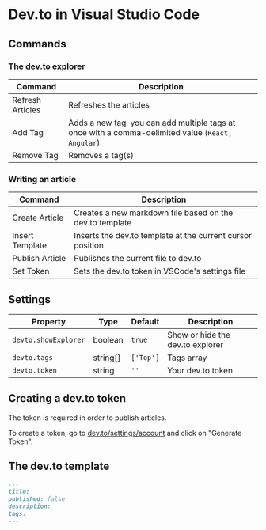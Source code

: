 # Dev.to in Visual Studio Code

## Commands

### The dev.to explorer

| Command          | Description                                                                                       |
| ---------------- | ------------------------------------------------------------------------------------------------- |
| Refresh Articles | Refreshes the articles                                                                            |
| Add Tag          | Adds a new tag, you can add multiple tags at once with a comma-delimited value (`React, Angular`) |
| Remove Tag       | Removes a tag(s)                                                                                  |

### Writing an article

| Command         | Description                                                |
| --------------- | ---------------------------------------------------------- |
| Create Article  | Creates a new markdown file based on the dev.to template   |
| Insert Template | Inserts the dev.to template at the current cursor position |
| Publish Article | Publishes the current file to dev.to                       |
| Set Token       | Sets the dev.to token in VSCode's settings file            |

## Settings

| Property             | Type     | Default   | Description                      |
| -------------------- | -------- | --------- | -------------------------------- |
| `devto.showExplorer` | boolean  | `true`    | Show or hide the dev.to explorer |
| `devto.tags`         | string[] | `['Top']` | Tags array                       |
| `devto.token`        | string   | `''`      | Your dev.to token                |

## Creating a dev.to token

The token is required in order to publish articles.

To create a token, go to [dev.to/settings/account](https://dev.to/settings/account) and click on "Generate Token".

## The dev.to template

```md
---
title:
published: false
description:
tags:
---
```
